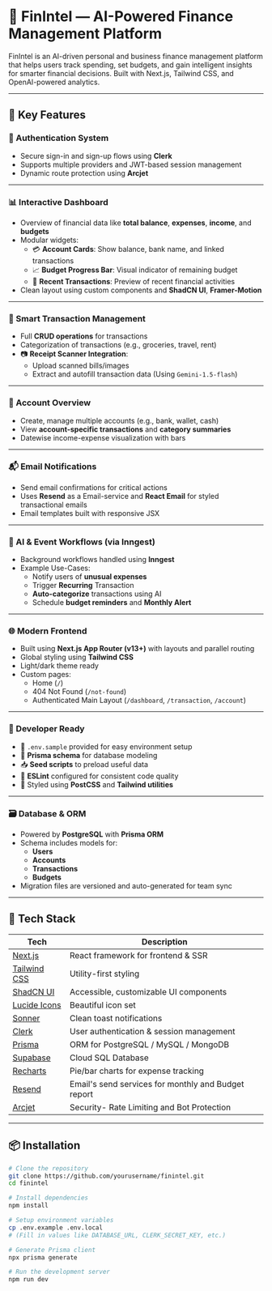 # 💸 FinIntel — AI-Powered Finance Management Platform

FinIntel is an AI-driven personal and business finance management platform that helps users track spending, set budgets, and gain intelligent insights for smarter financial decisions. Built with Next.js, Tailwind CSS, and OpenAI-powered analytics.

---

## 🌟 Key Features 

### 🔐 Authentication System
- Secure sign-in and sign-up flows using **Clerk**
- Supports multiple providers and JWT-based session management
- Dynamic route protection using **Arcjet**

---

### 📊 Interactive Dashboard
- Overview of financial data like **total balance**, **expenses**, **income**, and **budgets**
- Modular widgets:
  - 💳 **Account Cards**: Show balance, bank name, and linked transactions
  - 📈 **Budget Progress Bar**: Visual indicator of remaining budget
  - 📂 **Recent Transactions**: Preview of recent financial activities
- Clean layout using custom components and **ShadCN UI**, **Framer-Motion**

---

### 🧾 Smart Transaction Management
- Full **CRUD operations** for transactions
- Categorization of transactions (e.g., groceries, travel, rent)
- 📷 **Receipt Scanner Integration**:
  - Upload scanned bills/images
  - Extract and autofill transaction data (Using `Gemini-1.5-flash`)

---

### 🏦 Account Overview
- Create, manage multiple accounts (e.g., bank, wallet, cash)
- View **account-specific transactions** and **category summaries**
- Datewise income-expense visualization with bars

---

### 📬 Email Notifications
- Send email confirmations for critical actions
- Uses **Resend** as a Email-service and **React Email** for styled transactional emails
- Email templates built with responsive JSX

---

### 🧠 AI & Event Workflows (via Inngest)
- Background workflows handled using **Inngest**
- Example Use-Cases:
  - Notify users of **unusual expenses**
  - Trigger **Recurring** Transaction 
  - **Auto-categorize** transactions using AI
  - Schedule **budget reminders** and **Monthly Alert**

---

### 🌐 Modern Frontend
- Built using **Next.js App Router (v13+)** with layouts and parallel routing
- Global styling using **Tailwind CSS**
- Light/dark theme ready
- Custom pages:
  - Home (`/`)
  - 404 Not Found (`/not-found`)
  - Authenticated Main Layout (`/dashboard`, `/transaction`, `/account`)

---

### 🧪 Developer Ready
- 🔧 `.env.sample` provided for easy environment setup
- 🧬 **Prisma schema** for database modeling
- 📥 **Seed scripts** to preload useful data
- 🧹 **ESLint** configured for consistent code quality
- 💅 Styled using **PostCSS** and **Tailwind utilities**

---

### 🗃️ Database & ORM
- Powered by **PostgreSQL** with **Prisma ORM**
- Schema includes models for:
  - **Users**
  - **Accounts**
  - **Transactions**
  - **Budgets**
- Migration files are versioned and auto-generated for team sync


---

## 🧰 Tech Stack

| Tech             | Description                         |
|------------------|-------------------------------------|
| [Next.js](https://nextjs.org/) | React framework for frontend & SSR |
| [Tailwind CSS](https://tailwindcss.com/) | Utility-first styling    |
| [ShadCN UI](https://ui.shadcn.dev/) | Accessible, customizable UI components |
| [Lucide Icons](https://lucide.dev/) | Beautiful icon set |
| [Sonner](https://sonner.emilkowal.dev/) | Clean toast notifications |
| [Clerk](https://clerk.dev/) | User authentication & session management |
| [Prisma](https://www.prisma.io/) | ORM for PostgreSQL / MySQL / MongoDB |
| [Supabase](https://supabase.com/) |  Cloud SQL Database |
| [Recharts](https://recharts.org/) | Pie/bar charts for expense tracking |
| [Resend](https://resend.com/emails) | Email's send services for monthly and Budget report |
| [Arcjet](https://arcjet.com/) |  Security- Rate Limiting and Bot Protection |




---

## 📦 Installation

```bash
# Clone the repository
git clone https://github.com/yourusername/finintel.git
cd finintel

# Install dependencies
npm install

# Setup environment variables
cp .env.example .env.local
# (Fill in values like DATABASE_URL, CLERK_SECRET_KEY, etc.)

# Generate Prisma client
npx prisma generate

# Run the development server
npm run dev
